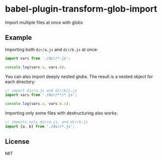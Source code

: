 # babel-plugin-transform-glob-import

Import multiple files at once with globs

## Example

Importing both `dir/a.js` and `dir/b.js` at once:

```javascript
import vars from './dir/*.js';

console.log(vars.a, vars.b);
```

You can also import deeply nested globs. The result is a nested object for each directory:

```javascript
// import dir/a.js and dir/b/c.js
import vars from './dir/**/*.js';

console.log(vars.a, vars.b.c);
```

Importing only some files with destructuring also works:

```javascript
// imports only dir/a.js, and dir/b.js
import {a, b} from './dir/*.js';
```

## License

MIT
